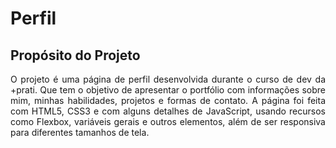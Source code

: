 # Perfil

## Propósito do Projeto

<p align="justify">
O projeto é uma página de perfil desenvolvida durante o curso de dev da +prati. Que tem o objetivo de apresentar o portfólio com informações sobre mim, minhas habilidades, projetos e formas de contato. A página foi feita com HTML5, CSS3 e com alguns detalhes de JavaScript, usando recursos como Flexbox, variáveis gerais e outros elementos, além de ser responsiva para diferentes tamanhos de tela.
</p>